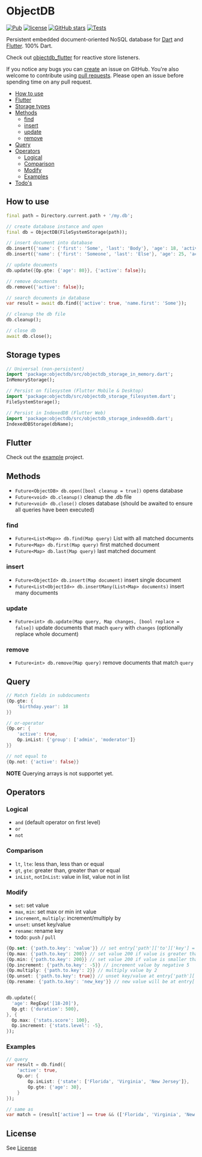 # ObjectDB

[![Pub](https://img.shields.io/pub/v/objectdb.svg)](https://pub.dartlang.org/packages/objectdb)
[![license](https://img.shields.io/github/license/marioreggiori/objectdb.svg)](https://github.com/marioreggiori/objectdb/blob/master/LICENSE)
[![GitHub stars](https://img.shields.io/github/stars/marioreggiori/objectdb.svg?label=Stars)](https://github.com/marioreggiori/objectdb/stargazers)
[![Tests](https://github.com/marioreggiori/objectdb/workflows/Tests/badge.svg)](https://github.com/marioreggiori/objectdb/actions?query=workflow%3ATests)


Persistent embedded document-oriented NoSQL database for [Dart](https://www.dartlang.org/) and [Flutter](https://flutter.io/). 100% Dart.

Check out [objectdb_flutter](https://github.com/marioreggiori/objectdb_flutter) for reactive store listeners.

If you notice any bugs you can [create](https://github.com/marioreggiori/objectdb/issues/new 'Create issue') an issue on GitHub. You're also welcome to contribute using [pull requests](https://github.com/marioreggiori/objectdb/compare 'Pull request'). Please open an issue before spending time on any pull request.


- [How to use](#how-to-use)
- [Flutter](#flutter)
- [Storage types](#storage-types)
- [Methods](#methods)
    - [find](#find)
    - [insert](#insert)
    - [update](#update)
    - [remove](#remove)
- [Query](#query)
- [Operators](#operators)
    - [Logical](#logical)
    - [Comparison](#comparison)
    - [Modify](#modify)
    - [Examples](#examples)
- [Todo's](#todos)



## How to use
```dart
final path = Directory.current.path + '/my.db';

// create database instance and open
final db = ObjectDB(FileSystemStorage(path));

// insert document into database
db.insert({'name': {'first': 'Some', 'last': 'Body'}, 'age': 18, 'active': true});
db.insert({'name': {'first': 'Someone', 'last': 'Else'}, 'age': 25, 'active': false});

// update documents
db.update({Op.gte: {'age': 80}}, {'active': false});

// remove documents
db.remove({'active': false});

// search documents in database
var result = await db.find({'active': true, 'name.first': 'Some'});

// cleanup the db file
db.cleanup();

// close db
await db.close();
```

## Storage types

```dart
// Universal (non-persistent)
import 'package:objectdb/src/objectdb_storage_in_memory.dart';
InMemoryStorage();

// Persist on filesystem (Flutter Mobile & Desktop)
import 'package:objectdb/src/objectdb_storage_filesystem.dart';
FileSystemStorage();

// Persist in IndexedDB (Flutter Web)
import 'package:objectdb/src/objectdb_storage_indexeddb.dart';
IndexedDBStorage(dbName);
```

## Flutter
Check out the [example](https://github.com/marioreggiori/objectdb/tree/main/example) project.

## Methods
- `Future<ObjectDB> db.open([bool cleanup = true])` opens database
- `Future<void> db.cleanup()` cleanup the .db file
- `Future<void> db.close()` closes database (should be awaited to ensure all queries have been executed)

### find
- `Future<List<Map>> db.find(Map query)` List with all matched documents
- `Future<Map> db.first(Map query)` first matched document
- `Future<Map> db.last(Map query)` last matched document

### insert
- `Future<ObjectId> db.insert(Map document)` insert single document
- `Future<List<ObjectId>> db.insertMany(List<Map> documents)` insert many documents

### update
- `Future<int> db.update(Map query, Map changes, [bool replace = false])` update documents that mach `query` with `changes` (optionally replace whole document)

### remove
- `Future<int> db.remove(Map query)` remove documents that match `query`

## Query
```dart
// Match fields in subdocuments
{Op.gte: {
    'birthday.year': 18
}}

// or-operator
{Op.or: {
    'active': true,
    Op.inList: {'group': ['admin', 'moderator']}
}}

// not equal to
{Op.not: {'active': false}}
```
**NOTE** Querying arrays is not supportet yet.

## Operators
### Logical
- `and` (default operator on first level)
- `or`
- `not`

### Comparison
- `lt`, `lte`: less than, less than or equal
- `gt`, `gte`: greater than, greater than or equal
- `inList`, `notInList`: value in list, value not in list


### Modify
- `set`: set value
- `max`, `min`: set max or min int value
- `increment`, `multiply`: increment/multiply by
- `unset`: unset key/value
- `rename`: rename key
- todo: `push` / `pull`

```dart
{Op.set: {'path.to.key': 'value'}} // set entry['path']['to']['key'] = 'value' (path will be created if not exists)
{Op.max: {'path.to.key': 200}} // set value 200 if value is greater than 200
{Op.min: {'path.to.key': 200}} // set value 200 if value is smaller than 200
{Op.increment: {'path.to.key': -5}} // increment value by negative 5
{Op.multiply: {'path.to.key': 2}} // multiply value by 2
{Op.unset: {'path.to.key': true}} // unset key/value at entry['path']['to']['key'] if exists
{Op.rename: {'path.to.key': 'new_key'}} // new value will be at entry['path']['to']['new_key']


db.update({
  'age': RegExp('[18-20]'),
  Op.gt: {'duration': 500},
}, {
  Op.max: {'stats.score': 100},
  Op.increment: {'stats.level': -5},
});
```

### Examples
```dart
// query
var result = db.find({
    'active': true,
    Op.or: {
        Op.inList: {'state': ['Florida', 'Virginia', 'New Jersey']},
        Op.gte: {'age': 30},
    }
});

// same as
var match = (result['active'] == true && (['Florida', 'Virginia', 'New Jersey'].contains(result['state']) || result['age'] >= 30));
```

## License
See [License](https://github.com/marioreggiori/objectdb/blob/master/LICENSE)
